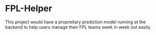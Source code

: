 # FPL-Helper
This project would have a propreitary prediction model running at the backend to help users manage their FPL teams week in week out easily.
